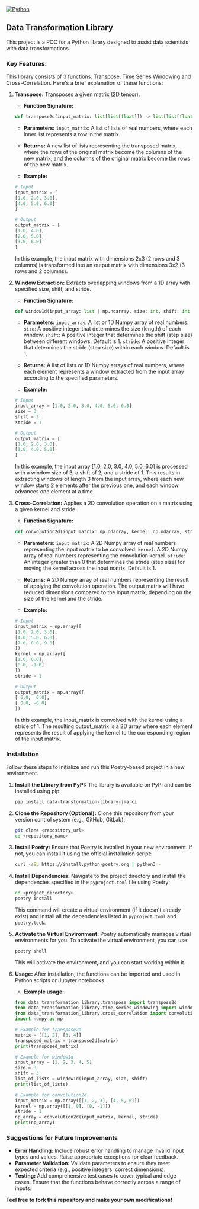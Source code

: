 [![Python](https://img.shields.io/badge/python-3670A0?style=for-the-badge&logo=python&logoColor=ffdd54)](https://www.python.org)

## Data Transformation Library

This project is a POC for a Python library designed to assist data scientists with data transformations.

### Key Features:

This library consists of 3 functions: Transpose, Time Series Windowing and Cross-Correlation.
Here's a brief explanation of these functions:

1. **Transpose:** Transposes a given matrix (2D tensor).

    - **Function Signature:**

    ```python
    def transpose2d(input_matrix: list[list[float]]) -> list[list[float]]:
    ```

    - **Parameters:**
    `input_matrix`: A list of lists of real numbers, where each inner list represents a row in the matrix.

    - **Returns:**
    A new list of lists representing the transposed matrix, where the rows of the original matrix become the columns of the new matrix, and the columns of the original matrix become the rows of the new matrix.

    - **Example:**

    ```python
    # Input
    input_matrix = [
    [1.0, 2.0, 3.0],
    [4.0, 5.0, 6.0]
    ]

    # Output
    output_matrix = [
    [1.0, 4.0],
    [2.0, 5.0],
    [3.0, 6.0]
    ]
    ```
    In this example, the input matrix with dimensions 2x3 (2 rows and 3 columns) is transformed into an output matrix with dimensions 3x2 (3 rows and 2 columns).

2. **Window Extraction:** Extracts overlapping windows from a 1D array with specified size, shift, and stride.

    - **Function Signature:**

    ```python
    def window1d(input_array: list | np.ndarray, size: int, shift: int = 1, stride: int = 1) -> list[list | np.ndarray]:
    ```
    
    - **Parameters:**
    `input_array`: A list or 1D Numpy array of real numbers.
    `size`: A positive integer that determines the size (length) of each window.
    `shift`: A positive integer that determines the shift (step size) between different windows. Default is 1.
    `stride`: A positive integer that determines the stride (step size) within each window. Default is 1.

    - **Returns:**
    A list of lists or 1D Numpy arrays of real numbers, where each element represents a window extracted from the input array according to the specified parameters.

    - **Example:**

    ```python
    # Input
    input_array = [1.0, 2.0, 3.0, 4.0, 5.0, 6.0]
    size = 3
    shift = 2
    stride = 1

    # Output
    output_matrix = [
    [1.0, 2.0, 3.0],
    [3.0, 4.0, 5.0]
    ]
    ```
    In this example, the input array [1.0, 2.0, 3.0, 4.0, 5.0, 6.0] is processed with a window size of 3, a shift of 2, and a stride of 1. This results in extracting windows of length 3 from the input array, where each new window starts 2 elements after the previous one, and each window advances one element at a time.

3. **Cross-Correlation:** Applies a 2D convolution operation on a matrix using a given kernel and stride.

    - **Function Signature:**

    ```python
    def convolution2d(input_matrix: np.ndarray, kernel: np.ndarray, stride: int = 1) -> np.ndarray:
    ```
    
    - **Parameters:**
    `input_matrix`: A 2D Numpy array of real numbers representing the input matrix to be convolved.
    `kernel`: A 2D Numpy array of real numbers representing the convolution kernel.
    `stride`: An integer greater than 0 that determines the stride (step size) for moving the kernel across the input matrix. Default is 1.

    - **Returns:**
    A 2D Numpy array of real numbers representing the result of applying the convolution operation. The output matrix will have reduced dimensions compared to the input matrix, depending on the size of the kernel and the stride.

    - **Example:**

    ```python
    # Input
    input_matrix = np.array([
    [1.0, 2.0, 3.0],
    [4.0, 5.0, 6.0],
    [7.0, 8.0, 9.0]
    ])
    kernel = np.array([
    [1.0, 0.0],
    [0.0, -1.0]
    ])
    stride = 1

    # Output
    output_matrix = np.array([
    [ 6.0,  6.0],
    [ 0.0, -6.0]
    ])
    ```
    In this example, the input_matrix is convolved with the kernel using a stride of 1. The resulting output_matrix is a 2D array where each element represents the result of applying the kernel to the corresponding region of the input matrix.

### Installation

Follow these steps to initialize and run this Poetry-based project in a new environment.

1. **Install the Library from PyPI:** 
The library is available on PyPI and can be installed using pip:

    ```bash
    pip install data-transformation-library-jmarci
    ```

2. **Clone the Repository (Optional):**
Clone this repository from your version control system (e.g., GitHub, GitLab):

    ```bash
    git clone <repository_url>
    cd <repository_name>
    ```

3. **Install Poetry:**
Ensure that Poetry is installed in your new environment. If not, you can install it using the official installation script:

    ```bash
    curl -sSL https://install.python-poetry.org | python3 -
    ```

4. **Install Dependencies:**
Navigate to the project directory and install the dependencies specified in the `pyproject.toml` file using Poetry:

    ```bash
    cd <project_directory>
    poetry install
    ```

    This command will create a virtual environment (if it doesn't already exist) and install all the dependencies listed in `pyproject.toml` and `poetry.lock`.

5. **Activate the Virtual Environment:**
Poetry automatically manages virtual environments for you. To activate the virtual environment, you can use:

    ```bash
    poetry shell
    ```

    This will activate the environment, and you can start working within it.

6. **Usage:**
After installation, the functions can be imported and used in Python scripts or Jupyter notebooks.

    - **Example usage:**

    ```python
    from data_transformation_library.transpose import transpose2d
    from data_transformation_library.time_series_windowing import window1d
    from data_transformation_library.cross_correlation import convolution2d
    import numpy as np

    # Example for transpose2d
    matrix = [[1, 2], [3, 4]]
    transposed_matrix = transpose2d(matrix)
    print(transposed_matrix)

    # Example for window1d
    input_array = [1, 2, 3, 4, 5]
    size = 3
    shift = 3
    list_of_lists = window1d(input_array, size, shift)
    print(list_of_lists)

    # Example for convolution2d
    input_matrix = np.array([[1, 2, 3], [4, 5, 6]])
    kernel = np.array([[1, 0], [0, -1]])
    stride = 1
    np_array = convolution2d(input_matrix, kernel, stride)
    print(np_array)
    ```

### Suggestions for Future Improvements

- **Error Handling:** Include robust error handling to manage invalid input types and values. Raise appropriate exceptions for clear feedback.
- **Parameter Validation:** Validate parameters to ensure they meet expected criteria (e.g., positive integers, correct dimensions).
- **Testing:** Add comprehensive test cases to cover typical and edge cases. Ensure that the functions behave correctly across a range of inputs.

**Feel free to fork this repository and make your own modifications!**
